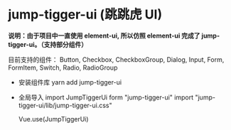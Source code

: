 # jump-tigger-ui (跳跳虎 UI)

**说明：由于项目中一直使用 element-ui, 所以仿照 element-ui 完成了 jump-tigger-ui。（支持部分组件）**

目前支持的组件：
Button,
Checkbox,
CheckboxGroup,
Dialog,
Input,
Form,
FormItem,
Switch,
Radio,
RadioGroup

- 安装组件库
  yarn add jump-tigger-ui

- 全局导入
  import JumpTiggerUi form "jump-tigger-ui"
  import "jump-tigger-ui/lib/jump-tigger-ui.css"

  Vue.use(JumpTiggerUi)
